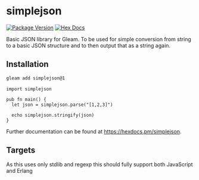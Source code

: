 # simplejson

[![Package Version](https://img.shields.io/hexpm/v/simplejson)](https://hex.pm/packages/simplejson)
[![Hex Docs](https://img.shields.io/badge/hex-docs-ffaff3)](https://hexdocs.pm/simplejson/)

Basic JSON library for Gleam. To be used for simple conversion from string to a basic JSON structure and to then output that as a string again.

## Installation

```sh
gleam add simplejson@1
```
```gleam
import simplejson

pub fn main() {
  let json = simplejson.parse("[1,2,3]")

  echo simplejson.stringify(json)
}
```

Further documentation can be found at <https://hexdocs.pm/simplejson>.

## Targets

As this uses only stdlib and regexp this should fully support both JavaScript and Erlang
